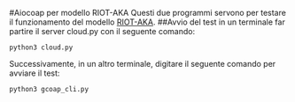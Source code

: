 #Aiocoap per modello RIOT-AKA
Questi due programmi servono per testare il funzionamento del modello [RIOT-AKA](https://github.com/Deus-Ex-Mortis/RIOT-security/tree/security/examples/gcoap_server).
##Avvio del test
in un terminale far partire il server cloud.py con il seguente comando:

`python3 cloud.py`

Successivamente, in un altro terminale, digitare il seguente comando per avviare il test:

`python3 gcoap_cli.py`
